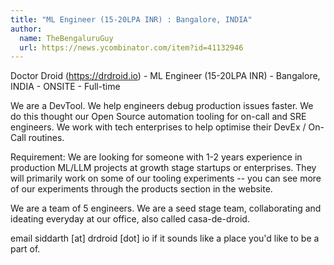 ```yaml
---
title: "ML Engineer (15-20LPA INR) : Bangalore, INDIA"
author:
  name: TheBengaluruGuy
  url: https://news.ycombinator.com/item?id=41132946
---
```

Doctor Droid (<a href="https:&#x2F;&#x2F;drdroid.io">https:&#x2F;&#x2F;drdroid.io</a>) - ML Engineer (15-20LPA INR) - Bangalore, INDIA - ONSITE - Full-time

We are a DevTool. We help engineers debug production issues faster. We do this thought our Open Source automation tooling for on-call and SRE engineers. We work with tech enterprises to help optimise their DevEx &#x2F; On-Call routines.

Requirement:
We are looking for someone with 1-2 years experience in production ML&#x2F;LLM projects at growth stage startups or enterprises. They will primarily work on some of our tooling experiments -- you can see more of our experiments through the products section in the website.

We are a team of 5 engineers. We are a seed stage team, collaborating and ideating everyday at our office, also called casa-de-droid.

email siddarth [at] drdroid [dot] io if it sounds like a place you&#x27;d like to be a part of.
